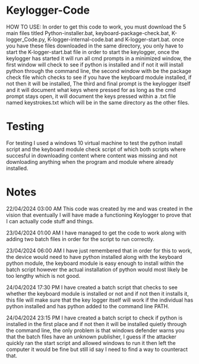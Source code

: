 # Keylogger-Code
HOW TO USE:
In order to get this code to work, you must download the 5 main files titled Python-installer.bat, keyboard-package-check.bat, K-logger_Code.py, K-logger-internal-code.bat and K-logger-start.bat. once you have these files downloaded in the same directory, you only have to start the K-logger-start.bat file in order to start the keylogger, once the keylogger has started it will run all cmd prompts in a minimized window, the first window will check to see if python is installed and if not it will install python through the command line, the second window with be the package check file which checks to see if you have the keyboard module installed, if not then it will be installed, The third and final prompt is the keylogger itself and it will document what keys where pressed for as long as the cmd prompt stays open, it will document the keys pressed within a .txt file named keystrokes.txt which will be in the same directory as the other files.

# Testing
For testing I used a windows 10 virtual machine to test the python install script and the keyboard module check script of which both scripts where succesful in downloading content where content was missing and not downloading anything when the program and module where already installed.


# Notes
22/04/2024 03:00 AM
This code was created by me and was created in the vision that eventually I will have made a functioning Keylogger to prove that I can actually code stuff and things.


23/04/2024 01:00 AM
I have managed to get the code to work along with adding two batch files in order for the script to run correctly.

23/04/2024 06:00 AM
I have just remembered that in order for this to work, the device would need to have python installed along with the keyboard python module, the keyboard module is easy enough to install within the batch script however the actual installation of python would most likely be too lengthy which is not good.

24/04/2024 17:30 PM
I have created a batch script that checks to see whether the keyboard module is installed or not and if not then it installs it, this file will make sure that the key logger itself will work if the individual has python installed and has python added to the command line PATH.

24/04/2024 23:15 PM 
I have created a batch script to check if python is installed in the first place and if not then it will be installed quietly through the command line, the only problem is that windows defender warns you that the batch files have an unknown publisher, I guess if the attacker quickly ran the start script and allowed windows to run it then left the computer it would be fine but still id say I need to find a way to counteract that.
